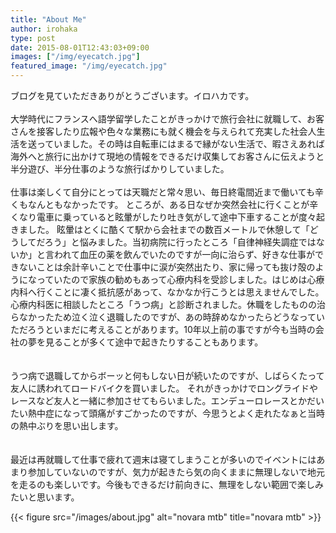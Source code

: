 ```yaml
---
title: "About Me"
author: irohaka
type: post
date: 2015-08-01T12:43:03+09:00
images: ["/img/eyecatch.jpg"]
featured_image: "/img/eyecatch.jpg"
---
```


ブログを見ていただきありがとうございます。イロハカです。
<br><br>
大学時代にフランスへ語学留学したことがきっかけで旅行会社に就職して、お客さんを接客したり広報や色々な業務にも就く機会を与えられて充実した社会人生活を送っていました。その時は自転車にはまるで縁がない生活で、暇さえあれば海外へと旅行に出かけて現地の情報をできるだけ収集してお客さんに伝えようと半分遊び、半分仕事のような旅行ばかりしていました。
<br>
<br>
仕事は楽しくて自分にとっては天職だと常々思い、毎日終電間近まで働いても辛くもなんともなかったです。
ところが、ある日なぜか突然会社に行くことが辛くなり電車に乗っていると眩暈がしたり吐き気がして途中下車することが度々起きました。
眩暈はとくに酷くて駅から会社までの数百メートルで休憩して「どうしてだろう」と悩みました。当初病院に行ったところ「自律神経失調症ではないか」と言われて血圧の薬を飲んでいたのですが一向に治らず、好きな仕事ができないことは余計辛いことで仕事中に涙が突然出たり、家に帰っても抜け殻のようになっていたので家族の勧めもあって心療内科を受診しました。はじめは心療内科へ行くことに凄く抵抗感があって、なかなか行こうとは思えませんでした。心療内科医に相談したところ「うつ病」と診断されました。休職をしたものの治らなかったため泣く泣く退職したのですが、あの時辞めなかったらどうなっていただろうといまだに考えることがあります。10年以上前の事ですが今も当時の会社の夢を見ることが多くて途中で起きたりすることもあります。  
<br>
<br>
うつ病で退職してからボーッと何もしない日が続いたのですが、しばらくたって友人に誘われてロードバイクを買いました。
それがきっかけでロングライドやレースなど友人と一緒に参加させてもらいました。エンデューロレースとかだいたい熱中症になって頭痛がすごかったのですが、今思うとよく走れたなぁと当時の熱中ぶりを思い出します。  
<br>
<br>
最近は再就職して仕事で疲れて週末は寝てしまうことが多いのでイベントにはあまり参加していないのですが、気力が起きたら気の向くままに無理しないで地元を走るのも楽しいです。今後もできるだけ前向きに、無理をしない範囲で楽しみたいと思います。
<br>


{{< figure src="/images/about.jpg" alt="novara mtb" title="novara mtb" >}} 
